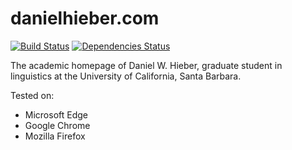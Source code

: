 # danielhieber.com
[![Build Status](https://travis-ci.org/dwhieb/danielhieber.com.svg?branch=master)](https://travis-ci.org/dwhieb/danielhieber.com)
[![Dependencies Status](https://david-dm.org/dwhieb/danielhieber.com.svg)](https://github.com/dwhieb/danielhieber.com#readme)

The academic homepage of Daniel W. Hieber, graduate student in linguistics at the University of California, Santa Barbara.

Tested on:
* Microsoft Edge
* Google Chrome
* Mozilla Firefox
